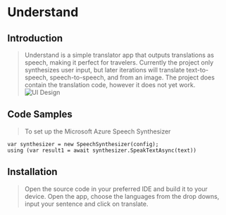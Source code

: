 # Understand

## Introduction

> Understand is a simple translator app that outputs translations as speech, making it perfect for travelers.
Currently the project only synthesizes user input, but later iterations will translate text-to-speech, speech-to-speech, and from an image.
The project does contain the translation code, however it does not yet work.
![UI Design](finalUIDesign.jpg)

## Code Samples

> To set up the Microsoft Azure Speech Synthesizer

    var synthesizer = new SpeechSynthesizer(config);
    using (var result1 = await synthesizer.SpeakTextAsync(text))

## Installation

> Open the source code in your preferred IDE and build it to your device. Open the app, choose the languages from the drop downs, input your sentence and click on translate.
